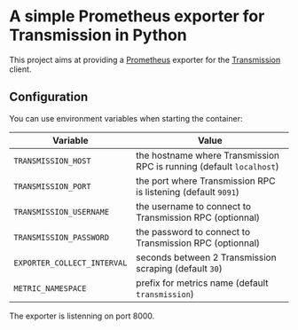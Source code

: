 # A simple Prometheus exporter for Transmission in Python

This project aims at providing a [Prometheus](https://prometheus.io/) exporter for the [Transmission](https://transmissionbt.com/) client.

## Configuration

You can use environment variables when starting the container:

| Variable                    | Value                                                                |
| --------------------------- | -------------------------------------------------------------------- |
| `TRANSMISSION_HOST`         | the hostname where Transmission RPC is running (default `localhost`) |
| `TRANSMISSION_PORT`         | the port where Transmission RPC is listening (default `9091`)        |
| `TRANSMISSION_USERNAME`     | the username to connect to Transmission RPC (optionnal)              |
| `TRANSMISSION_PASSWORD`     | the password to connect to Transmission RPC (optionnal)              |
| `EXPORTER_COLLECT_INTERVAL` | seconds between 2 Transmission scraping (default `30`)               |
| `METRIC_NAMESPACE`          | prefix for metrics name (default `transmission`)                     |

The exporter is listenning on port 8000.
